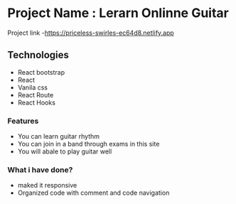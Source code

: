 # Project Name : Lerarn Onlinne Guitar

Project link -https://priceless-swirles-ec64d8.netlify.app

## Technologies

- React bootstrap
- React
- Vanila css
- React Route
- React Hooks

### Features

- You can learn guitar rhythm
- You can join in a band through exams in this site
- You will abale to play guitar well

### What i have done?

- maked it responsive
- Organized code with comment and code navigation
